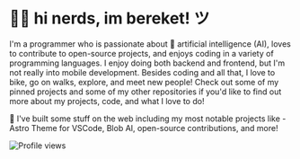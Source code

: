 <h1><b>👋🏽 hi nerds, im bereket! ツ</b></h1>

I'm a programmer who is passionate about 🤖 artificial intelligence (AI), loves to contribute to open-source projects, and enjoys coding in a variety of programming languages. I enjoy doing both backend and frontend, but I'm not really into mobile development. Besides coding and all that, I love to bike, go on walks, explore, and meet new people! Check out some of my pinned projects and some of my other repositories if you'd like to find out more about my projects, code, and what I love to do!

💙 I've built some stuff on the web including my most notable projects like - Astro Theme for VSCode, Blob AI, open-source contributions, and more!

![Profile views](https://gpvc.arturio.dev/bereketsemagn)
